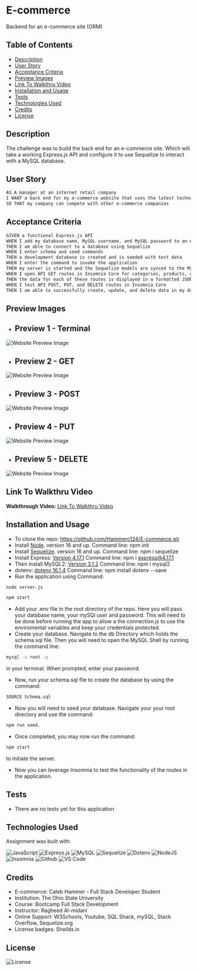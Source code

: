 # E-commerce
Backend for an e-commerce site (ORM)

## Table of Contents

- [Description](#description)
- [User Story](#user-story)
- [Acceptance Criteria](#acceptance-criteria)
- [Preview Images](#preview-images) 
- [Link To Walkthru Video](#link-to-walkthru-video)
- [Installation and Usage](#installation-and-usage)
- [Tests](#tests)
- [Technologies Used](#technologies-used)
- [Credits](#credits)
- [License](#license)

## Description

The challenge was to build the back end for an e-commerce site. Which will take a working Express.js API and configure it to use Sequelize to interact with a MySQL database.

## User Story

```md
AS A manager at an internet retail company
I WANT a back end for my e-commerce website that uses the latest technologies
SO THAT my company can compete with other e-commerce companies
```

## Acceptance Criteria

```md
GIVEN a functional Express.js API
WHEN I add my database name, MySQL username, and MySQL password to an environment variable file
THEN I am able to connect to a database using Sequelize
WHEN I enter schema and seed commands
THEN a development database is created and is seeded with test data
WHEN I enter the command to invoke the application
THEN my server is started and the Sequelize models are synced to the MySQL database
WHEN I open API GET routes in Insomnia Core for categories, products, or tags
THEN the data for each of these routes is displayed in a formatted JSON
WHEN I test API POST, PUT, and DELETE routes in Insomnia Core
THEN I am able to successfully create, update, and delete data in my database
```

## Preview Images
- ## Preview 1 - Terminal
![Website Preview Image](./assets/commerce-db.png)
- ## Preview 2 - GET
![Website Preview Image](./assets/commerce-products.png)
- ## Preview 3 - POST
![Website Preview Image](./assets/commerce-post.png)
- ## Preview 4 - PUT
![Website Preview Image](./assets/commerce-put.png)
- ## Preview 5 - DELETE
![Website Preview Image](./assets/commerce-delete.png)

## Link To Walkthru Video
**Walkthrough Video:** [Link To Walkthru Video](https://drive.google.com/file/d/1V2TF2CKLJqCxZKQ7p3noib_5lWQFAuCH/view) 


## Installation and Usage
- To clone the repo: https://github.com/Hammerc124/E-commerce.git
- Install [Node](https://nodejs.org/en). version 16 and up. Command line: npm init 
- Install [Sequelize](https://www.npmjs.com/package/sequelize). version 16 and up. Command line: npm i sequelize 
- Install Express: [Version 4.17.1](https://www.npmjs.com/package/express) Command line: npm i express@4.17.1
- Then install MySQL2: [Version 3.1.2](https://www.npmjs.com/package/mysql2) Command line: npm i mysql2
- dotenv: [dotenv 16.1.4](https://www.npmjs.com/package/dotenv) Command line: npm install dotenv --save
- Run the application using Command: 
```bash
node server.js
```
```bash
npm start
```

- Add your .env file in the root directory of the repo. Here you will pass your database name, your mySQl user and password. This will need to be done before running the app to allow a the connection.js to use the enviromental variables and keep your credentials protected.
- Create your database. Navigate to the db Directory which holds the schema.sql file. Then you will need to open the MySQL Shell by running the command line: 
```bash
mysql -u root -p 
```
in your terminal. When prompted, enter your password.
- Now, run your schema.sql file to create the database by using the command: 
```bash
SOURCE Schema.sql
```
- Now you will need to seed your database. Navigate your your root directory and use the command:
```bash
npm run seed.
```
- Once completed, you may now run the command: 
```bash
npm start
```
to initiate the server.
- Now you can leverage Insomnia to test the functionality of the routes in the application.


## Tests
- There are no tests yet for this application

## Technologies Used
Assignment was built with:

![JavaScript](https://img.shields.io/badge/javascript-%23323330.svg?style=for-the-badge&logo=javascript&logoColor=%23F7DF1E)
![Express.js](https://img.shields.io/badge/express.js-%23404d59.svg?style=for-the-badge&logo=express&logoColor=%2361DAFB)
![MySQL](https://img.shields.io/badge/mysql-%2300f.svg?style=for-the-badge&logo=mysql&logoColor=white)
![Sequelize](https://img.shields.io/badge/Sequelize-52B0E7?style=for-the-badge&logo=Sequelize&logoColor=white)
![Dotenv](https://img.shields.io/badge/dotenv-grey?style=for-the-badge&logo=dotenv&logoColor=#ECD53F)
![NodeJS](https://img.shields.io/badge/node.js-6DA55F?style=for-the-badge&logo=node.js&logoColor=white)
![Insomnia](https://img.shields.io/badge/Insomnia-black?style=for-the-badge&logo=insomnia&logoColor=5849BE)
![Github](https://img.shields.io/badge/github-grey?style=for-the-badge&logo=github&logoColor=##181717)
![VS Code](https://img.shields.io/badge/visualstudiocode-black?style=for-the-badge&logo=visualstudiocode&logoColor=#007ACC)

## Credits
- E-commerce: Caleb Hammer - Full Stack Developer Student
- Institution: The Ohio State University
- Course: Bootcamp Full Stack Development
- Instructor: Ragheed Al-midani
- Online Support: W3Schools, Youtube, SQL Shack, mySQL, Stack Overflow, Sequelize.org
- License badges: Sheilds.io


## License

![License](https://img.shields.io/badge/License-MIT-9cf.svg)